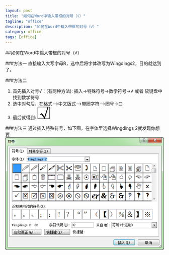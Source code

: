 ```yaml
---
layout: post
title: "如何在Word中输入带框的对号（√）"
tagline: "office"
description: "如何在Word中输入带框的对号（√）"
category: office
tags: [office]
---
```


##如何在Word中输入带框的对号（√）

###方法一
 直接输入大写字母R，选中后将字体改写为Wingdings2，目的就达到了。

###方法二
 1. 首先插入对号√：(有两种方法): 插入→特殊符号→数学符号→√ 或者 软键盘中找到数学符号 
 2. 选中对勾后，在格式-->中文版式-->带圈字符-->圈号→口
 3. 最后就得到: ![符号](/static/img/201010240958526456.gif)

###方法三
 通过插入特殊符号，如下图，在字体里选择Wingdings 2就发现你想要
 ![插入图示例](/static/img/201010241001474554.png)
